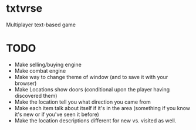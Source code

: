 # txtvrse
Multiplayer text-based game

# TODO

- Make selling/buying engine
- Make combat engine
- Make way to change theme of window (and to save it with your browser)
- Make Locations show doors (conditional upon the player having discovered them)
- Make the location tell you what direction you came from
- Make each item talk about itself if it's in the area (something if you know it's new or if you've seen it before)
- Make the location descriptions different for new vs. visited as well.
